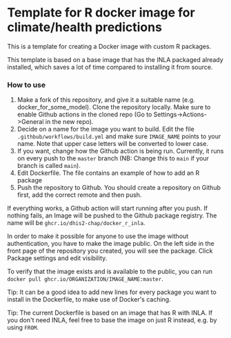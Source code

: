 

# Template for R docker image for climate/health predictions

This is a template for creating a Docker image with custom R packages. 

This template is based on a base image that has the INLA packaged already installed, which saves a lot of time compared to installing it from source.

### How to use

1. Make a fork of this repository, and give it a suitable name (e.g. docker_for_some_model). Clone the repository locally. Make sure to enable Github actions in the cloned repo (Go to Settings->Actions->General in the new repo).
2. Decide on a name for the image you want to build. Edit the file `.githbub/workflows/build.yml` and make sure `IMAGE_NAME` points to your name. Note that upper case letters will be converted to lower case.
3. If you want, change how the Github action is being run. Currently, it runs on every push to the `master` branch (NB: Change this to `main` if your branch is called `main`).
3. Edit Dockerfile. The file contains an example of how to add an R package
4. Push the repository to Github. You should create a repository on Github first, add the correct remote and then push.

If everything works, a Github action will start running after you push. If nothing fails, an Image will be pushed to the Github package registry. The name will be  `ghcr.io/dhis2-chap/docker_r_inla`. 

In order to make it possible for anyone to use the image without authentication, you have to make the image public. On the left side in the front page of the repository you created, you will see the package. Click Package settings and edit visibility. 

To verify that the image exists and is available to the public, you can run `docker pull ghcr.io/ORGANIZATION/IMAGE_NAME:master`.

Tip: It can be a good idea to add new lines for every package you want to install in the Dockerfile, to make use of Docker's caching.

Tip: The current Dockerfile is based on an image that has R with INLA. If you don't need INLA, feel free to base the image
on just R instead, e.g. by using `FROM`.

